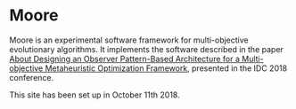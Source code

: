 # Moore
  Moore is an experimental software framework for multi-objective evolutionary algorithms. It implements the software described in the paper [About Designing an Observer Pattern-Based Architecture for a Multi-objective Metaheuristic Optimization Framework](https://doi.org/10.1007/978-3-319-99626-4_5), presented in the IDC 2018 conference.
  
  
 This site has been set up in October 11th 2018.
 
 
